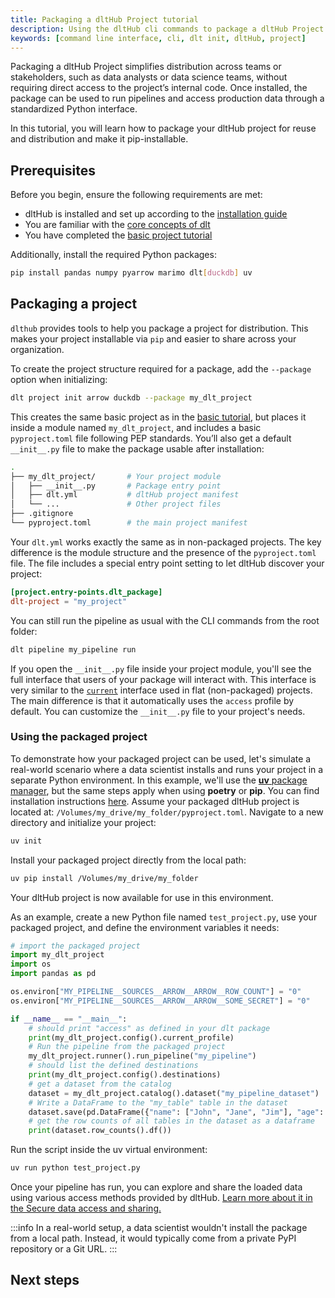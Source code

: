 ```yaml
---
title: Packaging a dltHub Project tutorial
description: Using the dltHub cli commands to package a dltHub Project and enable secure access to data
keywords: [command line interface, cli, dlt init, dltHub, project]
---
```


Packaging a dltHub Project simplifies distribution across teams or stakeholders, such as data analysts or data science teams, without requiring direct access to the project’s internal code. Once installed, the package can be used to run pipelines and access production data through a standardized Python interface.

In this tutorial, you will learn how to package your dltHub project for reuse and distribution and make it pip-installable.


## Prerequisites

Before you begin, ensure the following requirements are met:

- dltHub is installed and set up according to the [installation guide](./installation.md)
- You are familiar with the [core concepts of dlt](../../reference/explainers/how-dlt-works.md)
- You have completed the [basic project tutorial](./tutorial.md)

Additionally, install the required Python packages:

```sh
pip install pandas numpy pyarrow marimo dlt[duckdb] uv
```


## Packaging a project

`dlthub` provides tools to help you package a project for distribution. This makes your project installable via `pip` and easier to share across your organization.

To create the project structure required for a package, add the `--package` option when initializing:

```sh
dlt project init arrow duckdb --package my_dlt_project
```

This creates the same basic project as in the [basic tutorial](./tutorial.md), but places it inside a module named `my_dlt_project`, and includes a basic `pyproject.toml` file following PEP standards.
You’ll also get a default `__init__.py` file to make the package usable after installation:

```sh
.
├── my_dlt_project/       # Your project module
│   ├── __init__.py       # Package entry point
│   ├── dlt.yml           # dltHub project manifest
│   └── ...               # Other project files
├── .gitignore
└── pyproject.toml        # the main project manifest
```

Your `dlt.yml` works exactly the same as in non-packaged projects.
The key difference is the module structure and the presence of the `pyproject.toml` file.
The file includes a special entry point setting to let dltHub discover your project:

```toml
[project.entry-points.dlt_package]
dlt-project = "my_project"
```

You can still run the pipeline as usual with the CLI commands from the root folder:

```sh
dlt pipeline my_pipeline run
```

If you open the `__init__.py` file inside your project module, you'll see the full interface that users of your package will interact with.
This interface is very similar to the [`current`](../features/project/python-api.md) interface used in flat (non-packaged) projects. The main difference is that it automatically uses the `access` profile by default.
You can customize the `__init__.py` file to your project's needs.

### Using the packaged project

To demonstrate how your packaged project can be used, let's simulate a real-world scenario where a data scientist installs and runs your project in a separate Python environment.
In this example, we'll use the [**uv** package manager](https://github.com/astral-sh/uv), but the same steps apply when using **poetry** or **pip**. You can find installation instructions [here](https://github.com/astral-sh/uv?tab=readme-ov-file#installation).
Assume your packaged dltHub project is located at: `/Volumes/my_drive/my_folder/pyproject.toml`.
Navigate to a new directory and initialize your project:

```sh
uv init
```

Install your packaged project directly from the local path:

```sh
uv pip install /Volumes/my_drive/my_folder
```

Your dltHub project is now available for use in this environment.

As an example, create a new Python file named `test_project.py`, use your packaged project, and define the environment variables it needs:

```py
# import the packaged project
import my_dlt_project
import os
import pandas as pd

os.environ["MY_PIPELINE__SOURCES__ARROW__ARROW__ROW_COUNT"] = "0"
os.environ["MY_PIPELINE__SOURCES__ARROW__ARROW__SOME_SECRET"] = "0"

if __name__ == "__main__":
    # should print "access" as defined in your dlt package
    print(my_dlt_project.config().current_profile)
    # Run the pipeline from the packaged project
    my_dlt_project.runner().run_pipeline("my_pipeline")
    # should list the defined destinations
    print(my_dlt_project.config().destinations)
    # get a dataset from the catalog
    dataset = my_dlt_project.catalog().dataset("my_pipeline_dataset")
    # Write a DataFrame to the "my_table" table in the dataset
    dataset.save(pd.DataFrame({"name": ["John", "Jane", "Jim"], "age": [30, 25, 35]}), table_name="my_table")
    # get the row counts of all tables in the dataset as a dataframe
    print(dataset.row_counts().df())
```

Run the script inside the uv virtual environment:

```sh
uv run python test_project.py
```
Once your pipeline has run, you can explore and share the loaded data using various access methods provided by dltHub. [Learn more about it in the Secure data access and sharing.](../features/data-access#data-access-and-sharing)

:::info
In a real-world setup, a data scientist wouldn't install the package from a local path.
Instead, it would typically come from a private PyPI repository or a Git URL.
:::


## Next steps

